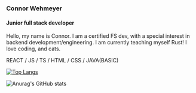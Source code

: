 ### Connor Wehmeyer
#### Junior full stack developer


Hello, my name is Connor. I am a certified FS dev, with a special interest in backend development/engineering. I am currently teaching myself Rust!
I love coding, and cats.

REACT / JS / TS / HTML / CSS / JAVA(BASIC) 

[![Top Langs](https://github-readme-stats.vercel.app/api/top-langs/?username=anuraghazra&layout=compact&theme=radical)](https://github.com/ConnorDW-SA/github-readme-stats)

![Anurag's GitHub stats](https://github-readme-stats.vercel.app/api?username=ConnorDW-SA&show_icons=true&theme=radical) 







